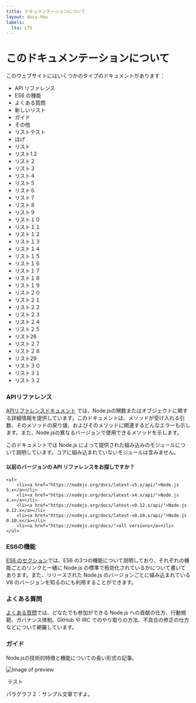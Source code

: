 ```yaml
---
title: ドキュメンテーションについて
layout: docs.hbs
labels:
  lts: LTS
---
```


# このドキュメンテーションについて

このウェブサイトにはいくつかのタイプのドキュメントがあります：

- API リファレンス
- ES6 の機能
- よくある質問
- 新しいリスト
- ガイド
- その他
- リストテスト
- ほげ
- リスト
- リスト1.2
- リスト２
- リスト３
- リスト４
- リスト５
- リスト６
- リスト７
- リスト８
- リスト９
- リスト１０
- リスト１１
- リスト１２
- リスト１３
- リスト１４
- リスト１５
- リスト１６
- リスト１７
- リスト１８
- リスト１９
- リスト２０
- リスト２１
- リスト２２
- リスト２３
- リスト２４
- リスト２５
- リスト26
- リスト２７
- リスト２８
- リスト29
- リスト３０
- リスト３１
- リスト３２

### APIリファレンス

[APIリファレンスドキュメント](/api/) では、Node.jsの関数またはオブジェクトに関する詳細情報を提供しています。このドキュメントは、メソッドが受け入れる引数、そのメソッドの戻り値、およびそのメソッドに関連するどんなエラーも示します。また、Node.jsの異なるバージョンで使用できるメソッドを示します。

このドキュメントでは Node.js によって提供された組み込みのモジュールについて説明しています。コアに組み込まれていないモジュールは含みません。


<div class="highlight-box">
    <h4>以前のバージョンの API リファレンスをお探しですか？</h4>

    <ul>
        <li><a href="https://nodejs.org/docs/latest-v5.x/api/">Node.js 5.x</a></li>
        <li><a href="https://nodejs.org/docs/latest-v4.x/api/">Node.js 4.x</a></li>
        <li><a href="https://nodejs.org/docs/latest-v0.12.x/api/">Node.js 0.12.x</a></li>
        <li><a href="https://nodejs.org/docs/latest-v0.10.x/api/">Node.js 0.10.x</a></li>
        <li><a href="https://nodejs.org/docs/">all versions</a></li>
    </ul>
</div>


### ES6の機能

[ES6 のセクション](/en/docs/es6/)では、ES6 の3つの機能について説明しており、それぞれの機能ごとのリンクと一緒に Node.js の標準で有効化されているかについて書いてあります。また、リリースされた Node.js のバージョンごとに組み込まれている V8 のバージョンを知るのにも利用することができます。

### よくある質問

[よくある質問](/en/docs/faq/)では、どなたでも参加ができる Node.js への貢献の仕方、行動規範、ガバナンス体制、GitHub や IRC でのやり取りの方法、不具合の修正の仕方などについて網羅しています。

### ガイド

Node.jsの技術的特徴と機能についての長い形式の記事。

![Image of preview](../en/preview.png)

 テスト

パラグラフ２：サンプル文章ですよ。
